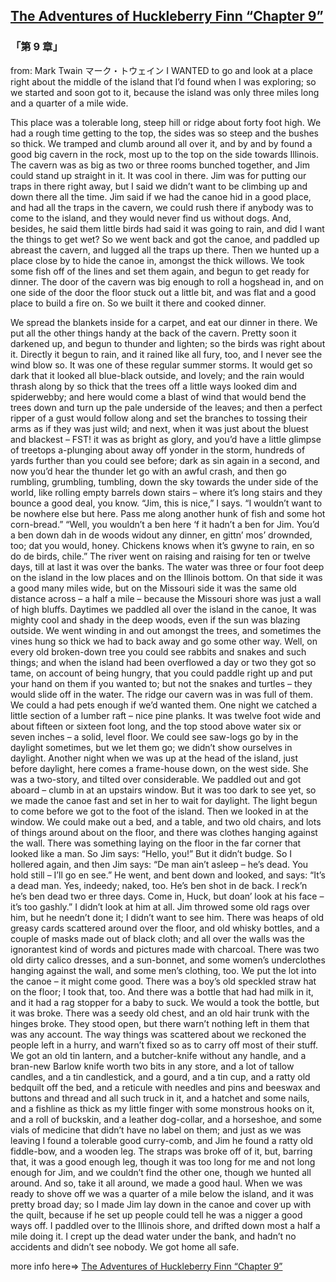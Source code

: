## [The Adventures of Huckleberry Finn “Chapter 9”](https://www.beanreading.com/ja/article/775?source=github )  
###  「第 9 章」 
  from:  Mark Twain マーク・トウェイン 
I WANTED to go and look at a place right about the middle of the island that I’d found when I was exploring; so we started and soon got to it, because the island was only three miles long and a quarter of a mile wide.

This place was a tolerable long, steep hill or ridge about forty foot high. We had a rough time getting to the top, the sides was so steep and the bushes so thick. We tramped and clumb around all over it, and by and by found a good big cavern in the rock, most up to the top on the side towards Illinois. The cavern was as big as two or three rooms bunched together, and Jim could stand up straight in it. It was cool in there. Jim was for putting our traps in there right away, but I said we didn’t want to be climbing up and down there all the time.
Jim said if we had the canoe hid in a good place, and had all the traps in the cavern, we could rush there if anybody was to come to the island, and they would never find us without dogs. And, besides, he said them little birds had said it was going to rain, and did I want the things to get wet?
So we went back and got the canoe, and paddled up abreast the cavern, and lugged all the traps up there. Then we hunted up a place close by to hide the canoe in, amongst the thick willows. We took some fish off of the lines and set them again, and begun to get ready for dinner.
The door of the cavern was big enough to roll a hogshead in, and on one side of the door the floor stuck out a little bit, and was flat and a good place to build a fire on. So we built it there and cooked dinner.

We spread the blankets inside for a carpet, and eat our dinner in there. We put all the other things handy at the back of the cavern. Pretty soon it darkened up, and begun to thunder and lighten; so the birds was right about it. Directly it begun to rain, and it rained like all fury, too, and I never see the wind blow so. It was one of these regular summer storms. It would get so dark that it looked all blue-black outside, and lovely; and the rain would thrash along by so thick that the trees off a little ways looked dim and spiderwebby; and here would come a blast of wind that would bend the trees down and turn up the pale underside of the leaves; and then a perfect ripper of a gust would follow along and set the branches to tossing their arms as if they was just wild; and next, when it was just about the bluest and blackest – FST! it was as bright as glory, and you’d have a little glimpse of treetops a-plunging about away off yonder in the storm, hundreds of yards further than you could see before; dark as sin again in a second, and now you’d hear the thunder let go with an awful crash, and then go rumbling, grumbling, tumbling, down the sky towards the under side of the world, like rolling empty barrels down stairs – where it’s long stairs and they bounce a good deal, you know.
“Jim, this is nice,” I says. “I wouldn’t want to be nowhere else but here. Pass me along another hunk of fish and some hot corn-bread.”
“Well, you wouldn’t a ben here ‘f it hadn’t a ben for Jim. You’d a ben down dah in de woods widout any dinner, en gittn’ mos’ drownded, too; dat you would, honey. Chickens knows when it’s gwyne to rain, en so do de birds, chile.”
The river went on raising and raising for ten or twelve days, till at last it was over the banks. The water was three or four foot deep on the island in the low places and on the Illinois bottom. On that side it was a good many miles wide, but on the Missouri side it was the same old distance across – a half a mile – because the Missouri shore was just a wall of high bluffs.
Daytimes we paddled all over the island in the canoe, It was mighty cool and shady in the deep woods, even if the sun was blazing outside. We went winding in and out amongst the trees, and sometimes the vines hung so thick we had to back away and go some other way. Well, on every old broken-down tree you could see rabbits and snakes and such things; and when the island had been overflowed a day or two they got so tame, on account of being hungry, that you could paddle right up and put your hand on them if you wanted to; but not the snakes and turtles – they would slide off in the water. The ridge our cavern was in was full of them. We could a had pets enough if we’d wanted them.
One night we catched a little section of a lumber raft – nice pine planks. It was twelve foot wide and about fifteen or sixteen foot long, and the top stood above water six or seven inches – a solid, level floor. We could see saw-logs go by in the daylight sometimes, but we let them go; we didn’t show ourselves in daylight.
Another night when we was up at the head of the island, just before daylight, here comes a frame-house down, on the west side. She was a two-story, and tilted over considerable. We paddled out and got aboard – clumb in at an upstairs window. But it was too dark to see yet, so we made the canoe fast and set in her to wait for daylight.
The light begun to come before we got to the foot of the island. Then we looked in at the window. We could make out a bed, and a table, and two old chairs, and lots of things around about on the floor, and there was clothes hanging against the wall. There was something laying on the floor in the far corner that looked like a man. So Jim says:
“Hello, you!”
But it didn’t budge. So I hollered again, and then Jim says:
“De man ain’t asleep – he’s dead. You hold still – I’ll go en see.”
He went, and bent down and looked, and says:
“It’s a dead man. Yes, indeedy; naked, too. He’s ben shot in de back. I reck’n he’s ben dead two er three days. Come in, Huck, but doan’ look at his face – it’s too gashly.”
I didn’t look at him at all. Jim throwed some old rags over him, but he needn’t done it; I didn’t want to see him. There was heaps of old greasy cards scattered around over the floor, and old whisky bottles, and a couple of masks made out of black cloth; and all over the walls was the ignorantest kind of words and pictures made with charcoal. There was two old dirty calico dresses, and a sun-bonnet, and some women’s underclothes hanging against the wall, and some men’s clothing, too. We put the lot into the canoe – it might come good. There was a boy’s old speckled straw hat on the floor; I took that, too. And there was a bottle that had had milk in it, and it had a rag stopper for a baby to suck. We would a took the bottle, but it was broke. There was a seedy old chest, and an old hair trunk with the hinges broke. They stood open, but there warn’t nothing left in them that was any account. The way things was scattered about we reckoned the people left in a hurry, and warn’t fixed so as to carry off most of their stuff.
We got an old tin lantern, and a butcher-knife without any handle, and a bran-new Barlow knife worth two bits in any store, and a lot of tallow candles, and a tin candlestick, and a gourd, and a tin cup, and a ratty old bedquilt off the bed, and a reticule with needles and pins and beeswax and buttons and thread and all such truck in it, and a hatchet and some nails, and a fishline as thick as my little finger with some monstrous hooks on it, and a roll of buckskin, and a leather dog-collar, and a horseshoe, and some vials of medicine that didn’t have no label on them; and just as we was leaving I found a tolerable good curry-comb, and Jim he found a ratty old fiddle-bow, and a wooden leg. The straps was broke off of it, but, barring that, it was a good enough leg, though it was too long for me and not long enough for Jim, and we couldn’t find the other one, though we hunted all around.
And so, take it all around, we made a good haul. When we was ready to shove off we was a quarter of a mile below the island, and it was pretty broad day; so I made Jim lay down in the canoe and cover up with the quilt, because if he set up people could tell he was a nigger a good ways off. I paddled over to the Illinois shore, and drifted down most a half a mile doing it. I crept up the dead water under the bank, and hadn’t no accidents and didn’t see nobody. We got home all safe.


more info here=>   [The Adventures of Huckleberry Finn “Chapter 9”](https://www.beanreading.com/ja/article/775?source=github ) 

